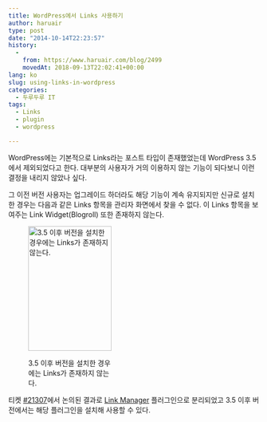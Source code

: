 ```yaml
---
title: WordPress에서 Links 사용하기
author: haruair
type: post
date: "2014-10-14T22:23:57"
history:
  - 
    from: https://www.haruair.com/blog/2499
    movedAt: 2018-09-13T22:02:41+00:00
lang: ko
slug: using-links-in-wordpress
categories:
  - 두루두루 IT
tags:
  - Links
  - plugin
  - wordpress

---
```

WordPress에는 기본적으로 Links라는 포스트 타입이 존재했었는데 WordPress 3.5 에서 제외되었다고 한다. 대부분의 사용자가 거의 이용하지 않는 기능이 되다보니 이런 결정을 내리지 않았나 싶다.

그 이전 버전 사용자는 업그레이드 하더라도 해당 기능이 계속 유지되지만 신규로 설치한 경우는 다음과 같은 Links 항목을 관리자 화면에서 찾을 수 없다. 이 Links 항목을 보여주는 Link Widget(Blogroll) 또한 존재하지 않는다.<figure id="attachment_2500" style="width: 167px" class="wp-caption aligncenter">

<img data-attachment-id="2500" data-permalink="https://edykim.com/blog/2499/links" data-orig-file="https://edykim.com/wp-content/uploads/2014/10/links.png?fit=167%2C250&ssl=1" data-orig-size="167,250" data-comments-opened="1" data-image-meta="{&quot;aperture&quot;:&quot;0&quot;,&quot;credit&quot;:&quot;&quot;,&quot;camera&quot;:&quot;&quot;,&quot;caption&quot;:&quot;&quot;,&quot;created_timestamp&quot;:&quot;0&quot;,&quot;copyright&quot;:&quot;&quot;,&quot;focal_length&quot;:&quot;0&quot;,&quot;iso&quot;:&quot;0&quot;,&quot;shutter_speed&quot;:&quot;0&quot;,&quot;title&quot;:&quot;&quot;,&quot;orientation&quot;:&quot;0&quot;}" data-image-title="links" data-image-description="" data-medium-file="https://edykim.com/wp-content/uploads/2014/10/links.png?fit=167%2C250&ssl=1" data-large-file="https://edykim.com/wp-content/uploads/2014/10/links.png?fit=167%2C250&ssl=1" src="https://edykim.com/wp-content/uploads/2014/10/links.png?resize=167%2C250" alt="3.5 이후 버전을 설치한 경우에는 Links가 존재하지 않는다." width="167" height="250" class="size-full wp-image-2500" data-recalc-dims="1" /><figcaption class="wp-caption-text">3.5 이후 버전을 설치한 경우에는 Links가 존재하지 않는다.</figcaption></figure> 

티켓 [#21307][1]에서 논의된 결과로 [Link Manager][2] 플러그인으로 분리되었고 3.5 이후 버전에서는 해당 플러그인을 설치해 사용할 수 있다.

 [1]: https://core.trac.wordpress.org/ticket/21307
 [2]: https://wordpress.org/plugins/link-manager/